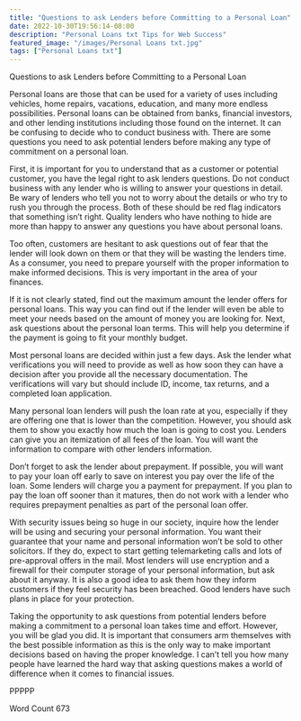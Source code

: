 ```yaml
---
title: "Questions to ask Lenders before Committing to a Personal Loan"
date: 2022-10-30T19:56:14-08:00
description: "Personal Loans txt Tips for Web Success"
featured_image: "/images/Personal Loans txt.jpg"
tags: ["Personal Loans txt"]
---
```


Questions to ask Lenders before Committing to a Personal Loan

Personal loans are those that can be used for a variety of uses including vehicles, home repairs, vacations, education, and many more endless possibilities. Personal loans can be obtained from banks, financial investors, and other lending institutions including those found on the internet. It can be confusing to decide who to conduct business with. There are some questions you need to ask potential lenders before making any type of commitment on a personal loan. 

First, it is important for you to understand that as a customer or potential customer, you have the legal right to ask lenders questions. Do not conduct business with any lender who is willing to answer your questions in detail. Be wary of lenders who tell you not to worry about the details or who try to rush you through the process. Both of these should be red flag indicators that something isn’t right. Quality lenders who have nothing to hide are more than happy to answer any questions you have about personal loans.

 Too often, customers are hesitant to ask questions out of fear that the lender will look down on them or that they will be wasting the lenders time. As a consumer, you need to prepare yourself with the proper information to make informed decisions. This is very important in the area of your finances. 

If it is not clearly stated, find out the maximum amount the lender offers for personal loans. This way you can find out if the lender will even be able to meet your needs based on the amount of money you are looking for. Next, ask questions about the personal loan terms. This will help you determine if the payment is going to fit your monthly budget. 

Most personal loans are decided within just a few days. Ask the lender what verifications you will need to provide as well as how soon they can have a decision after you provide all the necessary documentation. The verifications will vary but should include ID, income, tax returns, and a completed loan application. 

Many personal loan lenders will push the loan rate at you, especially if they are offering one that is lower than the competition. However, you should ask them to show you exactly how much the loan is going to cost you. Lenders can give you an itemization of all fees of the loan. You will want the information to compare with other lenders information.

Don’t forget to ask the lender about prepayment. If possible, you will want to pay your loan off early to save on interest you pay over the life of the loan. Some lenders will charge you a payment for prepayment. If you plan to pay the loan off sooner than it matures, then do not work with a lender who requires prepayment penalties as part of the personal loan offer. 

With security issues being so huge in our society, inquire how the lender will be using and securing your personal information. You want their guarantee that your name and personal information won’t be sold to other solicitors. If they do, expect to start getting telemarketing calls and lots of pre-approval offers in the mail. Most lenders will use encryption and a firewall for their computer storage of your personal information, but ask about it anyway. It is also a good idea to ask them how they inform customers if they feel security has been breached. Good lenders have such plans in place for your protection. 

Taking the opportunity to ask questions from potential lenders before making a commitment to a personal loan takes time and effort. However, you will be glad you did. It is important that consumers arm themselves with the best possible information as this is the only way to make important decisions based on having the proper knowledge. I can’t tell you how many people have learned the hard way that asking questions makes a world of difference when it comes to financial issues. 

PPPPP

Word Count 673


